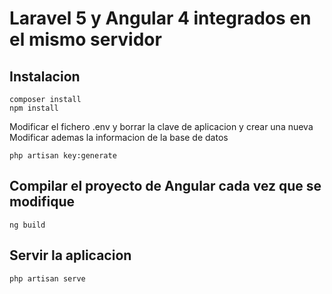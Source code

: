 # Laravel 5 y Angular 4 integrados en el mismo servidor

## Instalacion

```
composer install
npm install
```

Modificar el fichero .env y borrar la clave de aplicacion y crear una nueva
Modificar ademas la informacion de la base de datos
```
php artisan key:generate
```

## Compilar el proyecto de Angular cada vez que se modifique

```
ng build
```

## Servir la aplicacion

```
php artisan serve
```
